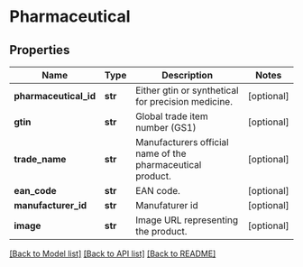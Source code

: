 # Pharmaceutical

## Properties
Name | Type | Description | Notes
------------ | ------------- | ------------- | -------------
**pharmaceutical_id** | **str** | Either gtin or synthetical for precision medicine. | [optional] 
**gtin** | **str** | Global trade item number (GS1) | [optional] 
**trade_name** | **str** | Manufacturers official name of the pharmaceutical product. | [optional] 
**ean_code** | **str** | EAN code. | [optional] 
**manufacturer_id** | **str** | Manufaturer id | [optional] 
**image** | **str** | Image URL representing the product. | [optional] 

[[Back to Model list]](../README.md#documentation-for-models) [[Back to API list]](../README.md#documentation-for-api-endpoints) [[Back to README]](../README.md)


